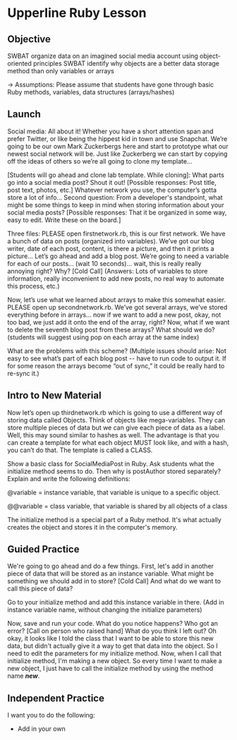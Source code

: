 # Upperline Ruby Lesson

## Objective
SWBAT organize data on an imagined social media account using object-oriented principles
SWBAT identify why objects are a better data storage method than only variables or arrays


-> Assumptions: Please assume that students have gone through basic Ruby methods, variables, data structures (arrays/hashes)

## Launch
Social media: All about it! Whether you have a short attention span and prefer Twitter, or like being the hippest kid in town and use Snapchat. We’re going to be our own Mark Zuckerbergs here and start to prototype what our newest social network will be. Just like Zuckerberg we can start by copying off the ideas of others so we’re all going to clone my template...
	
[Students will go ahead and clone lab template. While cloning]: What parts go into a social media post? Shout it out! [Possible responses: Post title, post text, photos, etc.] Whatever network you use, the computer’s gotta store a lot of info... Second question: From a developer's standpoint, what might be some things to keep in mind when storing information about your social media posts?
[Possible responses: That it be organized in some way, easy to edit. Write these on the board.]

Three files: PLEASE open firstnetwork.rb, this is our first network. We have a bunch of data on posts (organized into variables). We’ve got our blog writer, date of each post, content, is there a picture, and then it prints a picture... Let’s go ahead and add a blog post. We’re going to need a variable for each of our posts... (wait 10 seconds)... wait, this is really really annoying right? Why? [Cold Call] (Answers: Lots of variables to store information, really inconvenient to add new posts, no real way to automate this process, etc.)

Now, let’s use what we learned about arrays to make this somewhat easier. PLEASE open up secondnetwork.rb. We’ve got several arrays, we’ve stored everything before in arrays... now if we want to add a new post, okay, not too bad, we just add it onto the end of the array, right? Now, what if we want to delete the seventh blog post from these arrays? What should we do? (students will suggest using pop on each array at the same index)

What are the problems with this scheme? (Multiple issues should arise: Not easy to see what’s part of each blog post -- have to run code to output it. If for some reason the arrays become “out of sync,” it could be really hard to re-sync it.)


## Intro to New Material
Now let’s open up thirdnetwork.rb which is going to use a different way of storing data called Objects. Think of objects like mega-variables. They can store multiple pieces of data but we can give each piece of data as a label. Well, this may sound similar to hashes as well. The advantage is that you can create a template for what each object MUST look like, and with a hash, you can’t do that. The template is called a CLASS.

Show a basic class for SocialMediaPost in Ruby. Ask students what the initialize method seems to do. Then why is postAuthor stored separately? Explain and write the following definitions:

@variable = instance variable, that variable is unique to a specific object. 

@@variable = class variable, that variable is shared by all objects of a class

The initialize method is a special part of a Ruby method. It's what actually creates the object and stores it in the computer's memory.

## Guided Practice

We're going to go ahead and do a few things. First, let's add in another piece of data that will be stored as an instance variable. What might be something we should add in to store? [Cold Call] And what do we want to call this piece of data?

Go to your initialize method and add this instance variable in there. (Add in instance variable name, without changing the initialize parameters)

Now, save and run your code. What do you notice happens? Who got an error? [Call on person who raised hand] What do you think I left out? Oh okay, it looks like I told the class that I want to be able to store this new data, but didn't actually give it a way to get that data into the object. So I need to edit the parameters for my initialize method. Now, when I call that initialize method, I'm making a new object. So every time I want to make a new object, I just have to call the initialize method by using the method name ***new***. 

## Independent Practice
I want you to do the following:
- Add in your own 